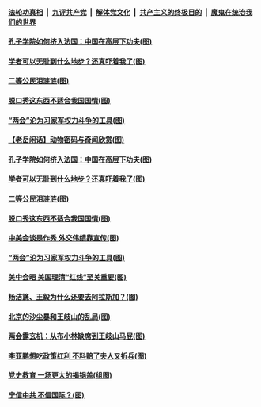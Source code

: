 ####  [法轮功真相](../../../../basic/blob/master/README.md?t=03210201) &nbsp;|&nbsp; [九评共产党](../../../../9ping.md/blob/master/README.md?t=03210201) &nbsp;|&nbsp; [解体党文化](../../../../jtdwh.md/blob/master/README.md?t=03210201)  &nbsp;|&nbsp; [共产主义的终极目的](../../../../gczydzjmd.md/blob/master/README.md?t=03210201) &nbsp;|&nbsp; [魔鬼在统治我们的世界](../../../../mgztzwmdsj.md/blob/master/README.md?t=03210201) 


#### [孔子学院如何挤入法国：中国在高层下功夫(图)](../pages/p4/966093.md?t=03210201) 

#### [学者可以无耻到什么地步？还真吓着我了(图)](../pages/p4/966091.md?t=03210201) 

#### [二等公民泪涟涟(图)](../pages/p4/966101.md?t=03210201) 

#### [脱口秀这东西不适合我国国情(图)](../pages/p4/966089.md?t=03210201) 

#### [“两会”沦为习家军权力斗争的工具(图)](../pages/p4/966020.md?t=03210201) 




#### [【老岳闲话】动物密码与奇闻欣赏(图)](../pages/p4/966112.md?t=03210201) 

#### [孔子学院如何挤入法国：中国在高层下功夫(图)](../pages/p4/966093.md?t=03210201) 

#### [学者可以无耻到什么地步？还真吓着我了(图)](../pages/p4/966091.md?t=03210201) 

#### [二等公民泪涟涟(图)](../pages/p4/966101.md?t=03210201) 

#### [脱口秀这东西不适合我国国情(图)](../pages/p4/966089.md?t=03210201) 

#### [中美会谈是作秀 外交伟绩靠宣传(图)](../pages/p4/966096.md?t=03210201) 


#### [“两会”沦为习家军权力斗争的工具(图)](../pages/p4/966020.md?t=03210201) 

#### [美中会晤 美国理清“红线”至关重要(图)](../pages/p4/965993.md?t=03210201) 

#### [杨洁篪、王毅为什么还要去阿拉斯加？(图)](../pages/p4/966010.md?t=03210201) 

#### [北京的沙尘暴和王岐山的乱局(图)](../pages/p4/965989.md?t=03210201) 

#### [两会露玄机：从布小林缺席到王岐山马屁(图)](../pages/p4/965987.md?t=03210201) 

#### [李亚鹏想吃政策红利 不料赔了夫人又折兵(图)](../pages/p4/965986.md?t=03210201) 



#### [党史教育 一场更大的揭锅盖(组图)](../pages/p4/965934.md?t=03210201) 

#### [宁信中共 不信国际？(图)](../pages/p4/965917.md?t=03210201) 

